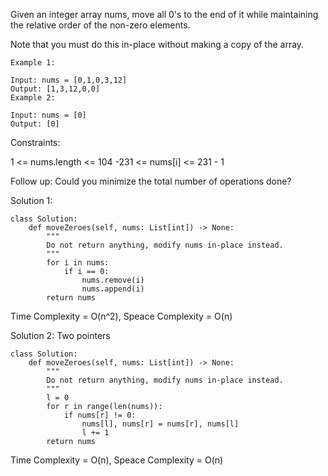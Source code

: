Given an integer array nums, move all 0's to the end of it while maintaining the relative order of the non-zero elements.

Note that you must do this in-place without making a copy of the array.

 
```
Example 1:

Input: nums = [0,1,0,3,12]
Output: [1,3,12,0,0]
Example 2:

Input: nums = [0]
Output: [0]
``` 

Constraints:

1 <= nums.length <= 104
-231 <= nums[i] <= 231 - 1
 

Follow up: Could you minimize the total number of operations done?

Solution 1:
```
class Solution:
    def moveZeroes(self, nums: List[int]) -> None:
        """
        Do not return anything, modify nums in-place instead.
        """
        for i in nums:
            if i == 0:
                nums.remove(i)
                nums.append(i)
        return nums
```
Time Complexity = O(n^2), Speace Complexity = O(n)

Solution 2: Two pointers
```
class Solution:
    def moveZeroes(self, nums: List[int]) -> None:
        """
        Do not return anything, modify nums in-place instead.
        """
        l = 0
        for r in range(len(nums)):
            if nums[r] != 0:
                nums[l], nums[r] = nums[r], nums[l]
                l += 1
        return nums 
```
Time Complexity = O(n), Speace Complexity = O(n)
